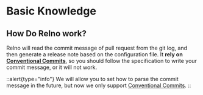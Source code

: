 # Basic Knowledge

## How Do Relno work?

Relno will read the commit message of pull request from the git log, and then generate a release note based on the configuration file. It **rely on [Conventional Commits](https://www.conventionalcommits.org/en/v1.0.0/)**, so you should follow the specification to write your commit message, or it will not work.

::alert{type="info"}
We will allow you to set how to parse the commit message in the future, but now we only support [Conventional Commits](https://www.conventionalcommits.org/en/v1.0.0/).
::